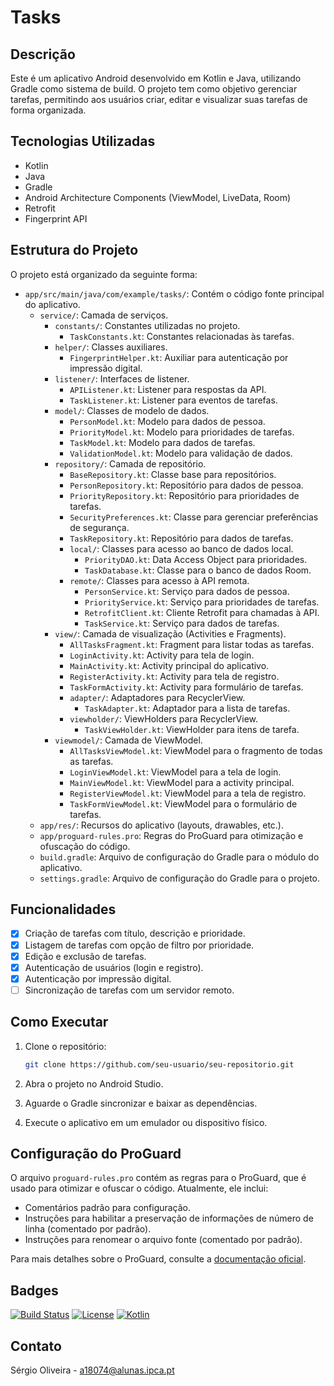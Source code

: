 # Tasks

## Descrição

Este é um aplicativo Android desenvolvido em Kotlin e Java, utilizando Gradle como sistema de build. O projeto tem como objetivo gerenciar tarefas, permitindo aos usuários criar, editar e visualizar suas tarefas de forma organizada.

## Tecnologias Utilizadas

- Kotlin
- Java
- Gradle
- Android Architecture Components (ViewModel, LiveData, Room)
- Retrofit
- Fingerprint API

## Estrutura do Projeto

O projeto está organizado da seguinte forma:

-   `app/src/main/java/com/example/tasks/`: Contém o código fonte principal do aplicativo.
    -   `service/`: Camada de serviços.
        -   `constants/`: Constantes utilizadas no projeto.
            -   `TaskConstants.kt`: Constantes relacionadas às tarefas.
        -   `helper/`: Classes auxiliares.
            -   `FingerprintHelper.kt`: Auxiliar para autenticação por impressão digital.
        -   `listener/`: Interfaces de listener.
            -   `APIListener.kt`: Listener para respostas da API.
            -   `TaskListener.kt`: Listener para eventos de tarefas.
        -   `model/`: Classes de modelo de dados.
            -   `PersonModel.kt`: Modelo para dados de pessoa.
            -   `PriorityModel.kt`: Modelo para prioridades de tarefas.
            -   `TaskModel.kt`: Modelo para dados de tarefas.
            -   `ValidationModel.kt`: Modelo para validação de dados.
        -   `repository/`: Camada de repositório.
            -   `BaseRepository.kt`: Classe base para repositórios.
            -   `PersonRepository.kt`: Repositório para dados de pessoa.
            -   `PriorityRepository.kt`: Repositório para prioridades de tarefas.
            -   `SecurityPreferences.kt`: Classe para gerenciar preferências de segurança.
            -   `TaskRepository.kt`: Repositório para dados de tarefas.
            -   `local/`: Classes para acesso ao banco de dados local.
                -   `PriorityDAO.kt`: Data Access Object para prioridades.
                -   `TaskDatabase.kt`: Classe para o banco de dados Room.
            -   `remote/`: Classes para acesso à API remota.
                -   `PersonService.kt`: Serviço para dados de pessoa.
                -   `PriorityService.kt`: Serviço para prioridades de tarefas.
                -   `RetrofitClient.kt`: Cliente Retrofit para chamadas à API.
                -   `TaskService.kt`: Serviço para dados de tarefas.
        -   `view/`: Camada de visualização (Activities e Fragments).
            -   `AllTasksFragment.kt`: Fragment para listar todas as tarefas.
            -   `LoginActivity.kt`: Activity para tela de login.
            -   `MainActivity.kt`: Activity principal do aplicativo.
            -   `RegisterActivity.kt`: Activity para tela de registro.
            -   `TaskFormActivity.kt`: Activity para formulário de tarefas.
            -   `adapter/`: Adaptadores para RecyclerView.
                -   `TaskAdapter.kt`: Adaptador para a lista de tarefas.
            -   `viewholder/`: ViewHolders para RecyclerView.
                -   `TaskViewHolder.kt`: ViewHolder para itens de tarefa.
        -   `viewmodel/`: Camada de ViewModel.
            -   `AllTasksViewModel.kt`: ViewModel para o fragmento de todas as tarefas.
            -   `LoginViewModel.kt`: ViewModel para a tela de login.
            -   `MainViewModel.kt`: ViewModel para a activity principal.
            -   `RegisterViewModel.kt`: ViewModel para a tela de registro.
            -   `TaskFormViewModel.kt`: ViewModel para o formulário de tarefas.
    -   `app/res/`: Recursos do aplicativo (layouts, drawables, etc.).
    -   `app/proguard-rules.pro`: Regras do ProGuard para otimização e ofuscação do código.
    -   `build.gradle`: Arquivo de configuração do Gradle para o módulo do aplicativo.
    -   `settings.gradle`: Arquivo de configuração do Gradle para o projeto.

## Funcionalidades

-   [x] Criação de tarefas com título, descrição e prioridade.
-   [x] Listagem de tarefas com opção de filtro por prioridade.
-   [x] Edição e exclusão de tarefas.
-   [x] Autenticação de usuários (login e registro).
-   [x] Autenticação por impressão digital.
-   [ ] Sincronização de tarefas com um servidor remoto.

## Como Executar

1.  Clone o repositório:

    ```bash
    git clone https://github.com/seu-usuario/seu-repositorio.git
    ```
2.  Abra o projeto no Android Studio.
3.  Aguarde o Gradle sincronizar e baixar as dependências.
4.  Execute o aplicativo em um emulador ou dispositivo físico.

## Configuração do ProGuard

O arquivo `proguard-rules.pro` contém as regras para o ProGuard, que é usado para otimizar e ofuscar o código. Atualmente, ele inclui:

-   Comentários padrão para configuração.
-   Instruções para habilitar a preservação de informações de número de linha (comentado por padrão).
-   Instruções para renomear o arquivo fonte (comentado por padrão).

Para mais detalhes sobre o ProGuard, consulte a [documentação oficial](http://developer.android.com/guide/developing/tools/proguard.html).


## Badges

[![Build Status](https://img.shields.io/badge/build-passing-brightgreen)](https://exemplo.com/build)
[![License](https://img.shields.io/badge/license-MIT-blue)](LICENSE)
[![Kotlin](https://img.shields.io/badge/language-Kotlin-orange)](https://kotlinlang.org)

## Contato

Sérgio Oliveira -  a18074@alunas.ipca.pt

